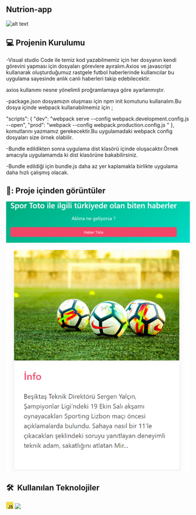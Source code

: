 ## Nutrion-app


![alt text](https://www.trtspor.com.tr/resimler/424000/425929.jpg)



 ## :computer: Projenin Kurulumu
 
-Visual studio Code ile temiz kod yazabilmemiz için her dosyanın kendi görevini yapması için dosyaları görevlere ayıralım.Axios ve javascript kullanarak oluşturduğumuz rastgele futbol haberlerinde kullanıcılar bu uygulama sayesinde anlık canlı haberleri takip edebilecektir.

axios kullanımı nesne yönelimli proğramlamaya göre ayarlanmıştır.

-package.json dosyamızın oluşması için npm init komutunu kullanalım.Bu dosya içinde webpack kullanabilmemiz için ;

 "scripts": {
    "dev": "webpack serve  --config webpack.development.config.js --open",
    "prod": "webpack    --config webpack.production.config.js "
  },
   komutlarını yazmamız gerekecektir.Bu uygulamadaki webpack config dosyaları size örnek olabilir.
   

-Bundle edildikten sonra uygulama dist klasörü içinde oluşacaktır.Örnek amacıyla uygulamamda ki dist klasörüne bakabilirsiniz.

-Bundle edildiği için bundle.js daha az yer kaplamakla birlikte uygulama daha hızlı çalışmış olacak.

 ## 🙈: Proje içinden görüntüler
 
 
![](https://github.com/nuri35/Random-news-app-/blob/master/images/a.PNG)
![](https://github.com/nuri35/Random-news-app-/blob/master/images/xa.PNG)


<h2> 🛠 &nbsp;Kullanılan Teknolojiler</h2>

<code><img height="20" src="https://raw.githubusercontent.com/github/explore/80688e429a7d4ef2fca1e82350fe8e3517d3494d/topics/javascript/javascript.png"></code>
<code><img height="30" src="https://images.ctfassets.net/1es3ne0caaid/7wuyrM8ZvkK6lNfu5gGe4Q/c7d6ed6f6baefad59ca5c8fbb399155c/webpack-3-1.png"></code>

